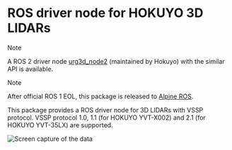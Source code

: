 ROS driver node for HOKUYO 3D LIDARs
====================

> [!NOTE]  
> A ROS 2 driver node [urg3d_node2](https://github.com/Hokuyo-aut/urg3d_node2) (maintained by Hokuyo) with the similar API is available.

> [!NOTE]  
> After official ROS 1 EOL, this package is released to [Alpine ROS](https://www.seqsense.org/alpine-ros).

This package provides a ROS driver node for 3D LIDARs with VSSP protocol.
VSSP protocol 1.0, 1.1 (for HOKUYO YVT-X002) and 2.1 (for HOKUYO YVT-35LX) are supported.

![Screen capture of the data](http://openspur.org/~atsushi.w/files/ros_hokuyo3d_cap.png)
